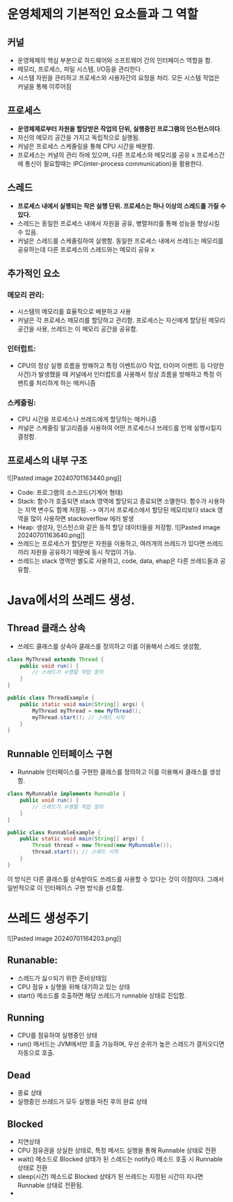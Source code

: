 # 운영체제의 기본적인 요소들과 그 역할
## 커널
- 운영체제의 핵심 부분으로 하드웨어와 소프트웨어 간의 인터페이스 역할을 함.
- 메모리, 프로세스, 파일 시스템, I/O등을 관리한다 .
- 시스템 자원을 관리하고 프로세스와 사용자간의 요청을 처리. 모든 시스템 작업은 커널을 통해 이루어짐
## 프로세스
- **운영체제로부터 자원을 할당받은 작업의 단위, 실행중인 프로그램의 인스턴스이다**.
- 자신의 메모리 공간을 가지고 독립적으로 실행됨. 
- 커널은 프로세스 스케줄링을 통해 CPU 시간을 배분함.
- 프로세스는 커널의 관리 하에 있으며, 다른 프로세스와 메모리를 공유 x 프로세스간에 통신이 필요할때는 IPC(inter-process communication)을 활용한다.
## 스레드
- **프로세스 내에서 실행되는 작은 실행 단위. 프로세스는 하나 이상의 스레드를 가질 수 있다.**
- 스레드는 동일한 프로세스 내에서 자원을 공유, 병렬처리를 통해 성능을 향상시킬 수 있음.
- 커널은 스레드를 스케줄링하여 실행함. 동일한 프로세스 내에서 쓰레드는 메모리를 공유하는데 다른 프로세스의 스레드와는 메모리 공유 x
## 추가적인 요소
### 메모리 관리:
- 시스템의 메모리를 효율적으로 배분하고 사용
- 커널은 각 프로세스 메모리를 할당하고 관리함. 프로세스는 자신에게 할당된 메모리 공간을 사용, 쓰레드는 이 메모리 공간을 공유함.
### 인터럽트:
- CPU의 정상 실행 흐름을 방해하고 특정 이벤트(I/O 작업, 타이머 이멘트 등 다양한 사건)가 발생했을 때 커널에서 인터럽트를 사용해서 정상 흐름을 방해하고 특정 이벤트를 처리하게 하는 메커니즘
### 스케줄링:
- CPU 시간을 프로세스나 쓰레드에게 할당하는 매커니즘
- 커널은 스케줄링 알고리즘을 사용하여 어떤 프로세스나 쓰레드를 언제 실행시킬지 결정함.
## 프로세스의 내부 구조
![[Pasted image 20240701163440.png]]
- Code: 프로그램의 소스코드(기계어 형태)
- Stack: 함수가 호출되면 stack 영역에 할당되고 종료되면 소멸한다. 함수가 사용하는 지역 변수도 함께 저장됨. -> 여기서 프로세스에서 할당된 메모리보다 stack 영역을 많이 사용하면 stackoverflow 에러 발생
- Heap: 생성자, 인스턴스와 같은 동적 할당 데이터들을 저장함.
![[Pasted image 20240701163640.png]]
- 쓰레드는 프로세스가 할당받은 자원을 이용하고, 여러개의 쓰레드가 있다면 쓰레드끼리 자원을 공유하기 때문에 동시 작업이 가능.
- 쓰레드는 stack 영역만 별도로 사용하고, code, data, ehap은 다른 쓰레드들과 공유함.
# Java에서의 쓰레드 생성.
## Thread 클래스 상속
- 쓰레드 클래스를 상속아 클래스를 정의하고 이를 이용해서 스레드 생성함,
```java
class MyThread extends Thread {
    public void run() {
        // 스레드가 수행할 작업 정의
    }
}

public class ThreadExample {
    public static void main(String[] args) {
        MyThread myThread = new MyThread();
        myThread.start(); // 스레드 시작
    }
}

```
## Runnable 인터페이스 구현
- Runnable 인터페이스를 구현한 클래스를 정의하고 이를 이용해서 클래스를 생성함.
```java
class MyRunnable implements Runnable {
    public void run() {
        // 스레드가 수행할 작업 정의
    }
}

public class RunnableExample {
    public static void main(String[] args) {
        Thread thread = new Thread(new MyRunnable());
        thread.start(); // 스레드 시작
    }
}

```
이 방식은 다른 클래스를 상속받아도 쓰레드를 사용할 수 있다는 것이 이점이다. 그래서 일반적으로 이 인터페이스 구현 방식을 선호함.

# 쓰레드 생성주기
![[Pasted image 20240701164203.png]]
## Runanable:
- 스레드가 싫ㅇ되기 위한 준비상태임
- CPU 점유 x 실행을 위해 대기하고 있는 상태
-  start() 메소드를 호출하면 해당 쓰레드가 runnable 상태로 진입함.
## Running
- CPU를 점유하여 실행중인 상태
- run() 메서드는 JVM에서만 호출 가능하며, 우선 순위가 높은 스레드가 결저오디면 자동으로 호출.
## Dead
- 종료 상태
- 실행중인 쓰레드가 모두 실행을 마친 후의 완료 상태
## Blocked
- 지연상태
- CPU 점유권을 상실한 상태로, 특정 메서드 실행을 통해 Runnable 상태로 전환
- wait() 메소드로 Blocked 상태가 된 스레드는 notify() 메소드 호출 시 Runnable 상태로 전환
- sleep(시간) 메소드로 Blocked 상태가 된 쓰레드는 지정된 시간이 지나면 Runnable 상태로 전환됨.
- 